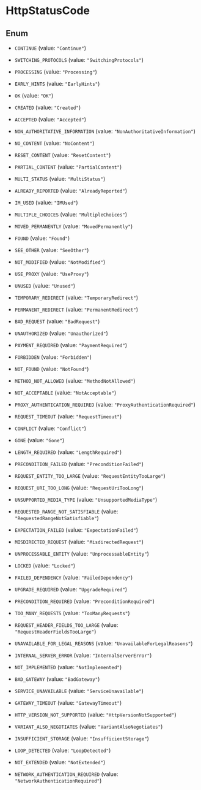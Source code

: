 

# HttpStatusCode

## Enum


* `CONTINUE` (value: `"Continue"`)

* `SWITCHING_PROTOCOLS` (value: `"SwitchingProtocols"`)

* `PROCESSING` (value: `"Processing"`)

* `EARLY_HINTS` (value: `"EarlyHints"`)

* `OK` (value: `"OK"`)

* `CREATED` (value: `"Created"`)

* `ACCEPTED` (value: `"Accepted"`)

* `NON_AUTHORITATIVE_INFORMATION` (value: `"NonAuthoritativeInformation"`)

* `NO_CONTENT` (value: `"NoContent"`)

* `RESET_CONTENT` (value: `"ResetContent"`)

* `PARTIAL_CONTENT` (value: `"PartialContent"`)

* `MULTI_STATUS` (value: `"MultiStatus"`)

* `ALREADY_REPORTED` (value: `"AlreadyReported"`)

* `IM_USED` (value: `"IMUsed"`)

* `MULTIPLE_CHOICES` (value: `"MultipleChoices"`)

* `MOVED_PERMANENTLY` (value: `"MovedPermanently"`)

* `FOUND` (value: `"Found"`)

* `SEE_OTHER` (value: `"SeeOther"`)

* `NOT_MODIFIED` (value: `"NotModified"`)

* `USE_PROXY` (value: `"UseProxy"`)

* `UNUSED` (value: `"Unused"`)

* `TEMPORARY_REDIRECT` (value: `"TemporaryRedirect"`)

* `PERMANENT_REDIRECT` (value: `"PermanentRedirect"`)

* `BAD_REQUEST` (value: `"BadRequest"`)

* `UNAUTHORIZED` (value: `"Unauthorized"`)

* `PAYMENT_REQUIRED` (value: `"PaymentRequired"`)

* `FORBIDDEN` (value: `"Forbidden"`)

* `NOT_FOUND` (value: `"NotFound"`)

* `METHOD_NOT_ALLOWED` (value: `"MethodNotAllowed"`)

* `NOT_ACCEPTABLE` (value: `"NotAcceptable"`)

* `PROXY_AUTHENTICATION_REQUIRED` (value: `"ProxyAuthenticationRequired"`)

* `REQUEST_TIMEOUT` (value: `"RequestTimeout"`)

* `CONFLICT` (value: `"Conflict"`)

* `GONE` (value: `"Gone"`)

* `LENGTH_REQUIRED` (value: `"LengthRequired"`)

* `PRECONDITION_FAILED` (value: `"PreconditionFailed"`)

* `REQUEST_ENTITY_TOO_LARGE` (value: `"RequestEntityTooLarge"`)

* `REQUEST_URI_TOO_LONG` (value: `"RequestUriTooLong"`)

* `UNSUPPORTED_MEDIA_TYPE` (value: `"UnsupportedMediaType"`)

* `REQUESTED_RANGE_NOT_SATISFIABLE` (value: `"RequestedRangeNotSatisfiable"`)

* `EXPECTATION_FAILED` (value: `"ExpectationFailed"`)

* `MISDIRECTED_REQUEST` (value: `"MisdirectedRequest"`)

* `UNPROCESSABLE_ENTITY` (value: `"UnprocessableEntity"`)

* `LOCKED` (value: `"Locked"`)

* `FAILED_DEPENDENCY` (value: `"FailedDependency"`)

* `UPGRADE_REQUIRED` (value: `"UpgradeRequired"`)

* `PRECONDITION_REQUIRED` (value: `"PreconditionRequired"`)

* `TOO_MANY_REQUESTS` (value: `"TooManyRequests"`)

* `REQUEST_HEADER_FIELDS_TOO_LARGE` (value: `"RequestHeaderFieldsTooLarge"`)

* `UNAVAILABLE_FOR_LEGAL_REASONS` (value: `"UnavailableForLegalReasons"`)

* `INTERNAL_SERVER_ERROR` (value: `"InternalServerError"`)

* `NOT_IMPLEMENTED` (value: `"NotImplemented"`)

* `BAD_GATEWAY` (value: `"BadGateway"`)

* `SERVICE_UNAVAILABLE` (value: `"ServiceUnavailable"`)

* `GATEWAY_TIMEOUT` (value: `"GatewayTimeout"`)

* `HTTP_VERSION_NOT_SUPPORTED` (value: `"HttpVersionNotSupported"`)

* `VARIANT_ALSO_NEGOTIATES` (value: `"VariantAlsoNegotiates"`)

* `INSUFFICIENT_STORAGE` (value: `"InsufficientStorage"`)

* `LOOP_DETECTED` (value: `"LoopDetected"`)

* `NOT_EXTENDED` (value: `"NotExtended"`)

* `NETWORK_AUTHENTICATION_REQUIRED` (value: `"NetworkAuthenticationRequired"`)



